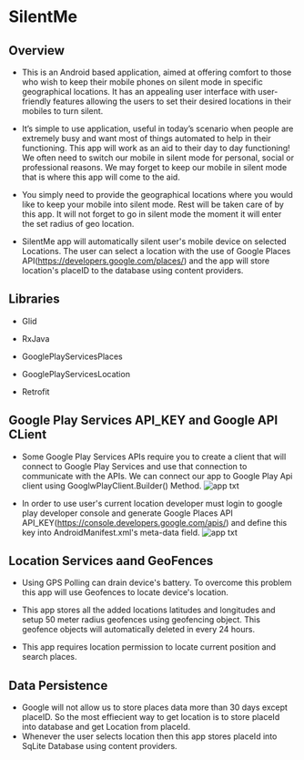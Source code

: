 # SilentMe

## Overview
- This is an Android based application, aimed at offering comfort to those who wish to keep their mobile phones on silent mode in specific geographical locations. It has an appealing user interface with user-friendly features allowing the users to set their desired locations in their mobiles to turn silent.

- It’s simple to use application, useful in today’s scenario when people are extremely busy and want most of things automated to help in their functioning. This app will work as an aid to their day to day functioning! We often need to switch our mobile in silent mode for personal, social or professional reasons. We may forget to keep our mobile in silent mode that is where this app will come to the aid.

- You simply need to provide the geographical locations where you would like to keep your mobile into silent mode. Rest will be taken care of by this app. It will not forget to go in silent mode the moment it will enter the set radius of geo location.

- SilentMe app will automatically silent user's mobile device on selected Locations. The user can select a location with the use of Google Places API(https://developers.google.com/places/) and  the app will store location's placeID to the database using content providers.

## Libraries

- Glid

- RxJava

- GooglePlayServicesPlaces

- GooglePlayServicesLocation

- Retrofit

## Google Play Services API_KEY and Google API CLient

- Some Google Play Services APIs require you to create a client that will connect to Google Play Services and use that connection to communicate with the APIs. We can connect our app to Google Play Api client using GooglwPlayClient.Builder() Method.
![app txt](https://github.com/shahshail/SilentMe/blob/master/app/googlePlayApiClient.png)

- In order to use user's current location developer must login to google play developer console and generate Google Places API API_KEY(https://console.developers.google.com/apis/) and define this key into AndroidManifest.xml's meta-data field.
![app txt](https://github.com/shahshail/SilentMe/blob/master/app/api_key.png)

## Location Services aand GeoFences

- Using GPS Polling can drain device's battery. To overcome this problem this app will use Geofences to locate device's location.

- This app stores all the added locations latitudes and longitudes and setup 50 meter radius geofences using geofencing object. This geofence objects will automatically deleted in every 24 hours.

- This app requires location permission to locate current position and search places.

## Data Persistence

- Google will not allow us to store places data more than 30 days except placeID. So the most effiecient way to get location is to store placeId into database and get Location from placeId. 
- Whenever the user selects location then this app stores placeId into SqLite Database using content providers.




